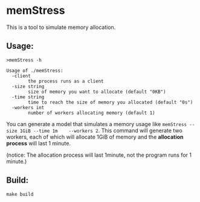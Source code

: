 # memStress

This is a tool to simulate memory allocation.

## Usage:

```
>memStress -h

Usage of ./memStress:
  -client
        the process runs as a client
  -size string
        size of memory you want to allocate (default "0KB")
  -time string
        time to reach the size of memory you allocated (default "0s")
  -workers int
        number of workers allocating memory (default 1)
```

You can generate a model that simulates a memory usage like `memStress --size 1GiB --time 1m	--workers 2`. This command will generate two workers, each of which will allocate 1GiB of memory and the **allocation process** will last 1 minute.

(notice: The allocation process will last 1minute, not the program runs for 1 minute.)

## Build:

`make build`





